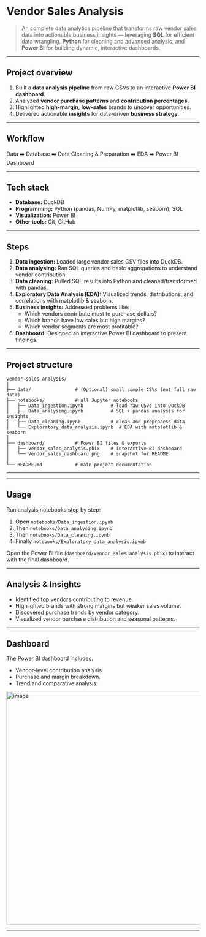 # Vendor Sales Analysis



> An complete data analytics pipeline that transforms raw vendor sales data into actionable business insights — leveraging **SQL** for efficient data wrangling, **Python** for cleaning and  advanced analysis, and **Power BI** for building dynamic, interactive dashboards.

---

## Project overview
1. Built a **data analysis pipeline** from raw CSVs to an interactive **Power BI dashboard**.
2. Analyzed **vendor purchase patterns** and **contribution percentages**.
3. Highlighted **high-margin**, **low-sales** brands to uncover opportunities.
4. Delivered actionable **insights** for data-driven **business strategy**.

---

## Workflow

Data ➡️ Database ➡️ Data Cleaning & Preparation ➡️ EDA ➡️ Power BI Dashboard

---

## Tech stack
- **Database:** DuckDB
- **Programming:** Python (pandas, NumPy, matplotlib, seaborn), SQL
- **Visualization:** Power BI
- **Other tools:** Git, GitHub

---

## Steps
1. **Data ingestion:** Loaded large vendor sales CSV files into DuckDB.
2. **Data analysing:** Ran SQL queries and basic aggregations to understand vendor contribution.
3. **Data cleaning:** Pulled SQL results into Python and cleaned/transformed with pandas.
4. **Exploratory Data Analysis (EDA):** Visualized trends, distributions, and correlations with matplotlib & seaborn.
5. **Business insights:** Addressed problems like:
   - Which vendors contribute most to purchase dollars?
   - Which brands have low sales but high margins?
   - Which vendor segments are most profitable?
6. **Dashboard:** Designed an interactive Power BI dashboard to present findings.

---

## Project structure
```
vendor-sales-analysis/
│
├── data/                # (Optional) small sample CSVs (not full raw data)
├── notebooks/           # all Jupyter notebooks
│   ├── Data_ingestion.ipynb          # load raw CSVs into DuckDB
│   ├── Data_analysing.ipynb          # SQL + pandas analysis for insights
│   ├── Data_cleaning.ipynb           # clean and preprocess data
│   └── Exploratory_data_analysis.ipynb  # EDA with matplotlib & seaborn
│
├── dashboard/           # Power BI files & exports
│   ├── Vendor_sales_analysis.pbix    # interactive BI dashboard
│   └── Vendor_sales_dashboard.png    # snapshot for README
│
└── README.md            # main project documentation

```

---



---

## Usage
Run analysis notebooks step by step:
1. Open `notebooks/Data_ingestion.ipynb`
2. Then `notebooks/Data_analysing.ipynb`
3. Then `notebooks/Data_cleaning.ipynb`
4. Finally `notebooks/Exploratory_data_analysis.ipynb`


Open the Power BI file (`dashboard/Vendor_sales_analysis.pbix`) to interact with the final dashboard.

---

## Analysis & Insights
- Identified top vendors contributing to revenue.
- Highlighted brands with strong margins but weaker sales volume.
- Discovered purchase trends by vendor category.
- Visualized vendor purchase distribution and seasonal patterns.

---

## Dashboard
The Power BI dashboard includes:
- Vendor-level contribution analysis.
- Purchase and margin breakdown.
- Trend and comparative analysis.

<img width="1084" height="608" alt="image" src="https://github.com/user-attachments/assets/fef80568-a443-4557-8262-d2e735497186" />


---





